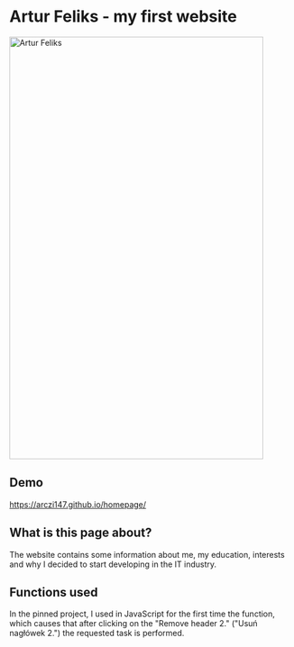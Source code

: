 # Artur Feliks - my first website

<img width="450" height="750" src="images/Artur.jpg" alt="Artur Feliks">

## Demo

https://arczi147.github.io/homepage/

## What is this page about?

The website contains some information about me, my education, interests and why I decided to start developing in the IT industry.

## Functions used

In the pinned project, I used in JavaScript for the first time the function, which causes that after clicking on the "Remove header 2." ("Usuń nagłówek 2.") the requested task is performed.
